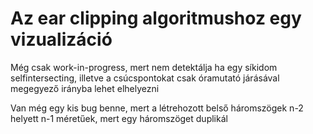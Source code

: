 # Az ear clipping algoritmushoz egy vizualizáció

Még csak work-in-progress, mert nem detektálja ha egy síkidom selfintersecting, illetve a csúcspontokat csak
óramutató járásával megegyező irányba lehet elhelyezni

Van még egy kis bug benne, mert a létrehozott belső háromszögek n-2 helyett n-1 méretűek, mert egy háromszöget duplikál
